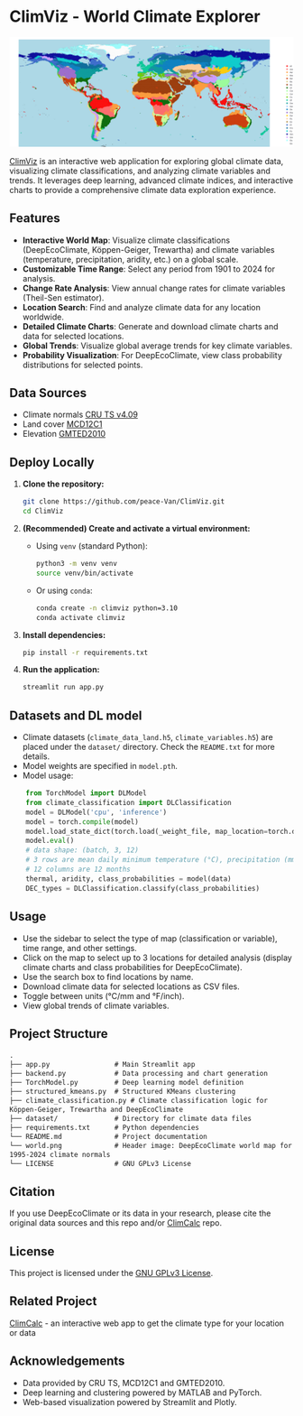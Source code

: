 # ClimViz - World Climate Explorer

![DeepEcoClimate](world.png)

[ClimViz](https://climviz.streamlit.app/) is an interactive web application for exploring global climate data, visualizing climate classifications, and analyzing climate variables and trends. It leverages deep learning, advanced climate indices, and interactive charts to provide a comprehensive climate data exploration experience.

## Features

- **Interactive World Map**: Visualize climate classifications (DeepEcoClimate, Köppen-Geiger, Trewartha) and climate variables (temperature, precipitation, aridity, etc.) on a global scale.
- **Customizable Time Range**: Select any period from 1901 to 2024 for analysis.
- **Change Rate Analysis**: View annual change rates for climate variables (Theil-Sen estimator).
- **Location Search**: Find and analyze climate data for any location worldwide.
- **Detailed Climate Charts**: Generate and download climate charts and data for selected locations.
- **Global Trends**: Visualize global average trends for key climate variables.
- **Probability Visualization**: For DeepEcoClimate, view class probability distributions for selected points.

## Data Sources

- Climate normals [CRU TS v4.09](https://crudata.uea.ac.uk/cru/data/hrg/)
- Land cover [MCD12C1](https://www.earthdata.nasa.gov/data/catalog/lpcloud-mcd12c1-061)
- Elevation [GMTED2010](https://www.usgs.gov/centers/eros/science/usgs-eros-archive-digital-elevation-global-multi-resolution-terrain-elevation)

## Deploy Locally

1. **Clone the repository:**
   ```bash
   git clone https://github.com/peace-Van/ClimViz.git
   cd ClimViz
   ```

2. **(Recommended) Create and activate a virtual environment:**
   - Using `venv` (standard Python):
     ```bash
     python3 -m venv venv
     source venv/bin/activate
     ```
   - Or using `conda`:
     ```bash
     conda create -n climviz python=3.10
     conda activate climviz
     ```

3. **Install dependencies:**
   ```bash
   pip install -r requirements.txt
   ```

4. **Run the application:**
   ```bash
   streamlit run app.py
   ```

## Datasets and DL model

- Climate datasets (`climate_data_land.h5`, `climate_variables.h5`) are placed under the `dataset/` directory. Check the `README.txt` for more details.
- Model weights are specified in `model.pth`.
- Model usage: 
```python
    from TorchModel import DLModel
    from climate_classification import DLClassification
    model = DLModel('cpu', 'inference')
    model = torch.compile(model)
    model.load_state_dict(torch.load(_weight_file, map_location=torch.device('cpu')))
    model.eval()
    # data shape: (batch, 3, 12)
    # 3 rows are mean daily minimum temperature (°C), precipitation (mm), mean daily maximum temperature (°C)
    # 12 columns are 12 months
    thermal, aridity, class_probabilities = model(data)
    DEC_types = DLClassification.classify(class_probabilities)
```

## Usage

- Use the sidebar to select the type of map (classification or variable), time range, and other settings.
- Click on the map to select up to 3 locations for detailed analysis (display climate charts and class probabilities for DeepEcoClimate).
- Use the search box to find locations by name.
- Download climate data for selected locations as CSV files.
- Toggle between units (°C/mm and °F/inch).
- View global trends of climate variables.

## Project Structure

```
.
├── app.py                # Main Streamlit app
├── backend.py            # Data processing and chart generation
├── TorchModel.py         # Deep learning model definition
├── structured_kmeans.py  # Structured KMeans clustering
├── climate_classification.py # Climate classification logic for Köppen-Geiger, Trewartha and DeepEcoClimate
├── dataset/              # Directory for climate data files
├── requirements.txt      # Python dependencies
└── README.md             # Project documentation
└── world.png             # Header image: DeepEcoClimate world map for 1995-2024 climate normals
└── LICENSE               # GNU GPLv3 License
```

## Citation

If you use DeepEcoClimate or its data in your research, please cite the original data sources and this repo and/or [ClimCalc](https://github.com/peace-Van/ClimCalc/tree/main) repo.

## License

This project is licensed under the [GNU GPLv3 License](LICENSE).

## Related Project

[ClimCalc](https://climcalc.streamlit.app/) - an interactive web app to get the climate type for your location or data

## Acknowledgements

- Data provided by CRU TS, MCD12C1 and GMTED2010.
- Deep learning and clustering powered by MATLAB and PyTorch. 
- Web-based visualization powered by Streamlit and Plotly.

